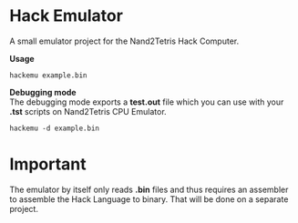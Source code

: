 # Hack Emulator
A small emulator project for the Nand2Tetris Hack Computer.  

**Usage**  
```
hackemu example.bin
```
**Debugging mode**  
The debugging mode exports a **test.out** file which you can use with your **.tst** scripts on Nand2Tetris CPU Emulator.
```
hackemu -d example.bin
```

# Important
The emulator by itself only reads **.bin** files and thus requires an assembler to assemble the Hack Language to binary. That will be done on a separate project.